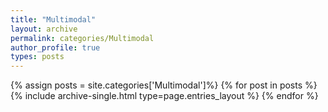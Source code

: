 ```yaml
---
title: "Multimodal"
layout: archive
permalink: categories/Multimodal
author_profile: true
types: posts
---
```


{% assign posts = site.categories['Multimodal']%}
{% for post in posts %}
  {% include archive-single.html type=page.entries_layout %}
{% endfor %}